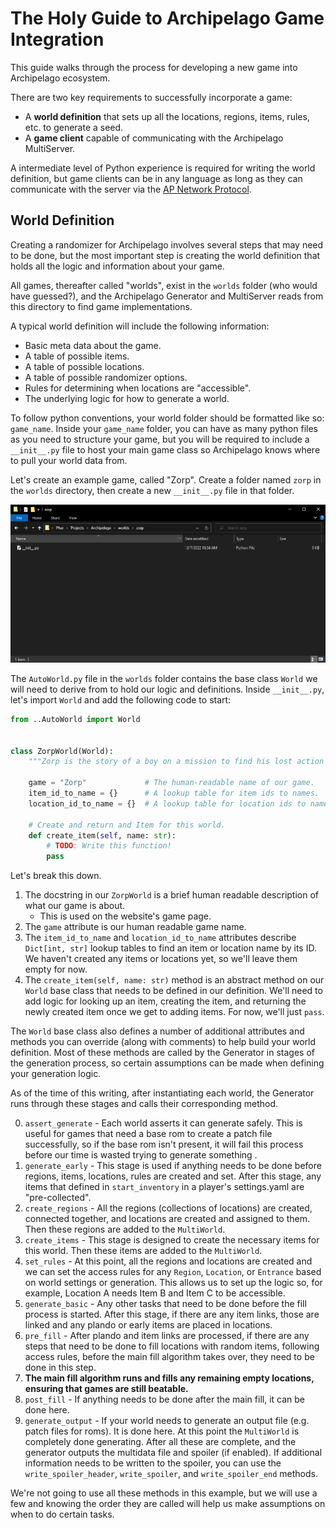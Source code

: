# The Holy Guide to Archipelago Game Integration

This guide walks through the process for developing a new game into Archipelago ecosystem.

There are two key requirements to successfully incorporate a game:

- A **world definition** that sets up all the locations, regions, items, rules, etc. to generate a seed.
- A **game client** capable of communicating with the Archipelago MultiServer.

A intermediate level of Python experience is required for writing the world definition, but game clients can be in any language as long as they can communicate with the server via the [AP Network Protocol](https://github.com/ArchipelagoMW/Archipelago/blob/main/docs/network%20protocol.md).

## World Definition

Creating a randomizer for Archipelago involves several steps that may need to be done, but the most important step is creating the world definition that holds all the logic and information about your game.

All games, thereafter called "worlds", exist in the `worlds` folder (who would have guessed?), and the Archipelago Generator and MultiServer reads from this directory to find game implementations.

A typical world definition will include the following information:

- Basic meta data about the game.
- A table of possible items.
- A table of possible locations.
- A table of possible randomizer options.
- Rules for determining when locations are "accessible".
- The underlying logic for how to generate a world.

To follow python conventions, your world folder should be formatted like so: `game_name`. Inside your `game_name` folder, you can have as many python files as you need to structure your game, but you will be required to include a `__init__.py` file to host your main game class so Archipelago knows where to pull your world data from.

Let's create an example game, called "Zorp". Create a folder named `zorp` in the `worlds` directory, then create a new `__init__.py` file in that folder.

![Example 1](example_01.png)

The `AutoWorld.py` file in the `worlds` folder contains the base class `World` we will need to derive from to hold our logic and definitions. Inside `__init__.py`, let's import `World` and add the following code to start:

```py
from ..AutoWorld import World


class ZorpWorld(World):
    """Zorp is the story of a boy on a mission to find his lost action figure, "Commander Zorp"."""

    game = "Zorp"             # The human-readable name of our game.
    item_id_to_name = {}      # A lookup table for item ids to names.
    location_id_to_name = {}  # A lookup table for location ids to names.

    # Create and return and Item for this world.
    def create_item(self, name: str):
        # TODO: Write this function!
        pass
```

Let's break this down.

1. The docstring in our `ZorpWorld` is a brief human readable description of what our game is about.
    - This is used on the website's game page.
2. The `game` attribute is our human readable game name.
3. The `item_id_to_name` and `location_id_to_name` attributes describe `Dict[int, str]` lookup tables to find an item or location name by its ID. We haven't created any items or locations yet, so we'll leave them empty for now.
4. The `create_item(self, name: str)` method is an abstract method on our `World` base class that needs to be defined in our definition. We'll need to add logic for looking up an item, creating the item, and returning the newly created item once we get to adding items. For now, we'll just `pass`.

The `World` base class also defines a number of additional attributes and methods you can override (along with comments) to help build your world definition. Most of these methods are called by the Generator in stages of the generation process, so certain assumptions can be made when defining your generation logic.

As of the time of this writing, after instantiating each world, the Generator runs through these stages and calls their corresponding method.

0. `assert_generate` - Each world asserts it can generate safely. This is useful for games that need a base rom to create a patch file successfully, so if the base rom isn't present, it will fail this process before our time is wasted trying to generate something .
1. `generate_early` - This stage is used if anything needs to be done before regions, items, locations, rules are created and set. After this stage, any items that defined in `start_inventory` in a player's settings.yaml are  "pre-collected".
2. `create_regions` - All the regions (collections of locations) are created, connected together, and locations are created and assigned to them. Then these regions are added to the `MultiWorld`.
3. `create_items` - This stage is designed to create the necessary items for this world. Then these items are added to the `MultiWorld`.
4. `set_rules` - At this point, all the regions and locations are created and we can set the access rules for any `Region`, `Location`, or `Entrance` based on world settings or generation. This allows us to set up the logic so, for example, Location A needs Item B and Item C to be accessible.
5. `generate_basic` - Any other tasks that need to be done before the fill process is started. After this stage, if there are any item links, those are linked and any plando or early items are placed in locations.
6. `pre_fill` - After plando and item links are processed, if there are any steps that need to be done to fill locations with random items, following access rules, before the main fill algorithm takes over, they need to be done in this step.
7. **The main fill algorithm runs and fills any remaining empty locations, ensuring that games are still beatable.**
8. `post_fill` - If anything needs to be done after the main fill, it can be done here.
9. `generate_output` - If your world needs to generate an output file (e.g. patch files for roms). It is done here. At this point the `MultiWorld` is completely done generating. After all these are complete, and the generator outputs the multidata file and spoiler (if enabled). If additional information needs to be written to the spoiler, you can use the `write_spoiler_header`, `write_spoiler`, and `write_spoiler_end` methods.

We're not going to use all these methods in this example, but we will use a few and knowing the order they are called will help us make assumptions on when to do certain tasks.
